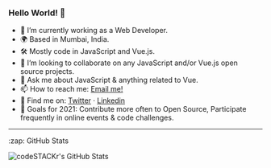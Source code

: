 ### Hello World! 👋

- 🔭 I’m currently working as a Web Developer.
- 🌍 Based in Mumbai, India.
- 🛠 Mostly code in JavaScript and Vue.js.
- 👯 I’m looking to collaborate on any JavaScript and/or Vue.js open source projects.
- 💬 Ask me about JavaScript & anything related to Vue.
- 📫 How to reach me: [Email me!](mailto:keithmchd48@gmail.com)
- 📱 Find me on: [Twitter](https://twitter.com/keith_kinsella7) · [Linkedin](https://www.linkedin.com/in/keith-machado-591a6181/)
- 🥅 Goals for 2021: Contribute more often to Open Source, Participate frequently in online events & code challenges.

---
<summary>:zap: GitHub Stats</summary>

  <img align="left" alt="codeSTACKr's GitHub Stats" src="https://github-readme-stats-plum-kappa.vercel.app
/api?username=keithmchd48&show_icons=true&hide_border=true" />

